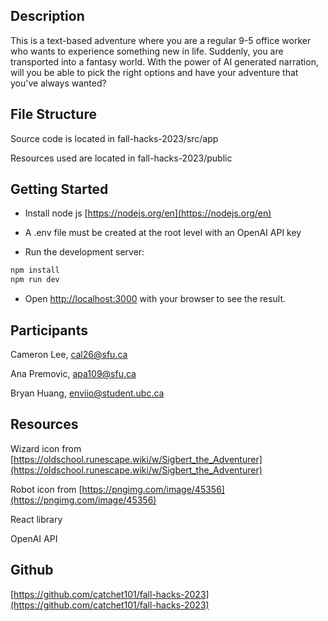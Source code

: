 ## Description

This is a text-based adventure where you are a regular 9-5 office worker who wants to experience something new in life. Suddenly, you are transported into a fantasy world. With the power of AI generated narration, will you be able to pick the right options and have your adventure that you've always wanted?

## File Structure

Source code is located in fall-hacks-2023/src/app

Resources used are located in fall-hacks-2023/public

## Getting Started

- Install node js [https://nodejs.org/en](https://nodejs.org/en)

- A .env file must be created at the root level with an OpenAI API key

- Run the development server:

```bash
npm install
npm run dev
```

- Open [http://localhost:3000](http://localhost:3000) with your browser to see the result.

## Participants

Cameron Lee, cal26@sfu.ca

Ana Premovic, apa109@sfu.ca

Bryan Huang, enviio@student.ubc.ca

## Resources

Wizard icon from [https://oldschool.runescape.wiki/w/Sigbert_the_Adventurer](https://oldschool.runescape.wiki/w/Sigbert_the_Adventurer)

Robot icon from [https://pngimg.com/image/45356](https://pngimg.com/image/45356)

React library

OpenAI API

## Github

[https://github.com/catchet101/fall-hacks-2023](https://github.com/catchet101/fall-hacks-2023)